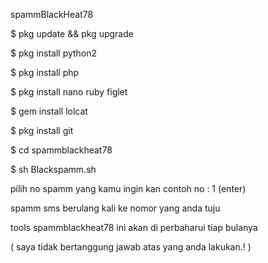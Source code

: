 spammBlackHeat78

$ pkg update && pkg upgrade

$ pkg install python2

$ pkg install php

$ pkg install nano ruby figlet

$ gem install lolcat

$ pkg install git

$ cd spammblackheat78

$ sh Blackspamm.sh


pilih no spamm yang kamu ingin kan contoh no : 1  (enter)

spamm sms berulang kali ke nomor yang anda tuju

tools spammblackheat78 ini akan di perbaharui tiap bulanya

( saya tidak bertanggung jawab atas yang anda lakukan.! )
